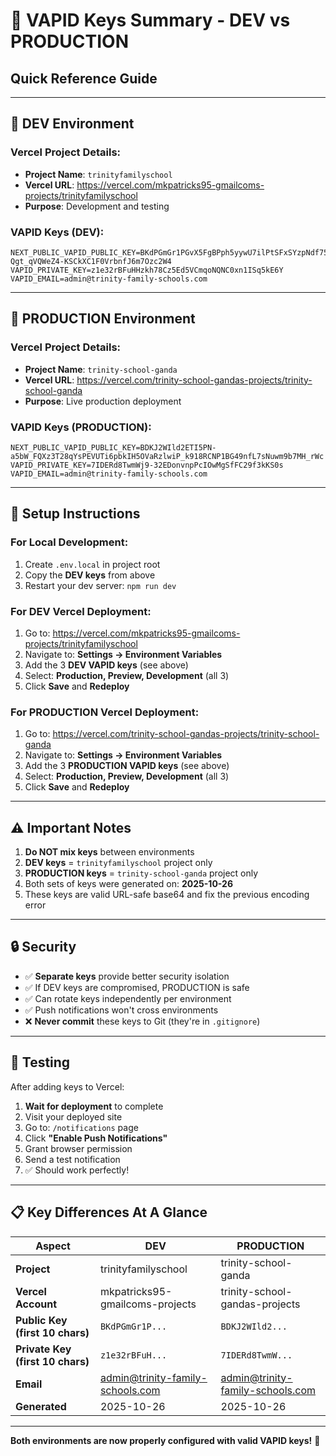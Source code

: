 # 🔑 VAPID Keys Summary - DEV vs PRODUCTION

## Quick Reference Guide

---

## 🔧 **DEV Environment**

### Vercel Project Details:
- **Project Name**: `trinityfamilyschool`
- **Vercel URL**: https://vercel.com/mkpatricks95-gmailcoms-projects/trinityfamilyschool
- **Purpose**: Development and testing

### VAPID Keys (DEV):
```env
NEXT_PUBLIC_VAPID_PUBLIC_KEY=BKdPGmGr1PGvX5FgBPph5yywU7ilPtSFxSYzpNdf751UHl7dFn-Qgt_qVQWeZ4-KSCkXC1F0VrbnfJ6m7Ozc2W4
VAPID_PRIVATE_KEY=z1e32rBFuHHzkh78Cz5Ed5VCmqoNQNC0xn1ISq5kE6Y
VAPID_EMAIL=admin@trinity-family-schools.com
```

---

## 🚀 **PRODUCTION Environment**

### Vercel Project Details:
- **Project Name**: `trinity-school-ganda`
- **Vercel URL**: https://vercel.com/trinity-school-gandas-projects/trinity-school-ganda
- **Purpose**: Live production deployment

### VAPID Keys (PRODUCTION):
```env
NEXT_PUBLIC_VAPID_PUBLIC_KEY=BDKJ2WIld2ETI5PN-a5bW_FQXz3T28qYsPEVUTi6pbkIH5OVaRzlwiP_k918RCNP1BG49nfL7sNuwm9b7MH_rWc
VAPID_PRIVATE_KEY=7IDERd8TwmWj9-32EDonvnpPcIOwMgSfFC29f3kKS0s
VAPID_EMAIL=admin@trinity-family-schools.com
```

---

## 📝 Setup Instructions

### For Local Development:
1. Create `.env.local` in project root
2. Copy the **DEV keys** from above
3. Restart your dev server: `npm run dev`

### For DEV Vercel Deployment:
1. Go to: https://vercel.com/mkpatricks95-gmailcoms-projects/trinityfamilyschool
2. Navigate to: **Settings → Environment Variables**
3. Add the 3 **DEV VAPID keys** (see above)
4. Select: **Production, Preview, Development** (all 3)
5. Click **Save** and **Redeploy**

### For PRODUCTION Vercel Deployment:
1. Go to: https://vercel.com/trinity-school-gandas-projects/trinity-school-ganda
2. Navigate to: **Settings → Environment Variables**
3. Add the 3 **PRODUCTION VAPID keys** (see above)
4. Select: **Production, Preview, Development** (all 3)
5. Click **Save** and **Redeploy**

---

## ⚠️ Important Notes

1. **Do NOT mix keys** between environments
2. **DEV keys** = `trinityfamilyschool` project only
3. **PRODUCTION keys** = `trinity-school-ganda` project only
4. Both sets of keys were generated on: **2025-10-26**
5. These keys are valid URL-safe base64 and fix the previous encoding error

---

## 🔒 Security

- ✅ **Separate keys** provide better security isolation
- ✅ If DEV keys are compromised, PRODUCTION is safe
- ✅ Can rotate keys independently per environment
- ✅ Push notifications won't cross environments
- ❌ **Never commit** these keys to Git (they're in `.gitignore`)

---

## 🧪 Testing

After adding keys to Vercel:

1. **Wait for deployment** to complete
2. Visit your deployed site
3. Go to: `/notifications` page
4. Click **"Enable Push Notifications"**
5. Grant browser permission
6. Send a test notification
7. ✅ Should work perfectly!

---

## 📋 Key Differences At A Glance

| Aspect | DEV | PRODUCTION |
|--------|-----|------------|
| **Project** | trinityfamilyschool | trinity-school-ganda |
| **Vercel Account** | mkpatricks95-gmailcoms-projects | trinity-school-gandas-projects |
| **Public Key (first 10 chars)** | `BKdPGmGr1P...` | `BDKJ2WIld2...` |
| **Private Key (first 10 chars)** | `z1e32rBFuH...` | `7IDERd8TwmW...` |
| **Email** | admin@trinity-family-schools.com | admin@trinity-family-schools.com |
| **Generated** | 2025-10-26 | 2025-10-26 |

---

**Both environments are now properly configured with valid VAPID keys!** 🎉

